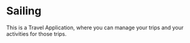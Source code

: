 # Sailing
This is a Travel Application, where you can manage your trips and your activities for those trips.
